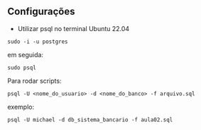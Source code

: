 ## Configurações

- Utilizar psql no terminal Ubuntu 22.04

```
sudo -i -u postgres
```
em seguida:
```
sudo psql
```

Para rodar scripts:
```
psql -U <nome_do_usuario> -d <nome_do_banco> -f arquivo.sql
```


exemplo:
```
psql -U michael -d db_sistema_bancario -f aula02.sql
```

